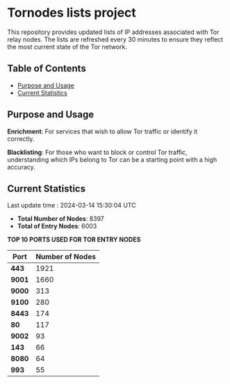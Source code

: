 # Tornodes lists project

This repository provides updated lists of IP addresses associated with Tor relay nodes. The lists are refreshed every 30 minutes to ensure they reflect the most current state of the Tor network.

## Table of Contents

- [Purpose and Usage](#purpose-and-usage)
- [Current Statistics](#current-statistics)


## Purpose and Usage

**Enrichment**: For services that wish to allow Tor traffic or identify it correctly.

**Blacklisting**: For those who want to block or control Tor traffic, understanding which IPs belong to Tor can be a starting point with a high accuracy.

## Current Statistics

Last update time : 2024-03-14 15:30:04 UTC

- **Total Number of Nodes**: 8397
- **Total of Entry Nodes**: 6003

**TOP 10 PORTS USED FOR TOR ENTRY NODES**

| **Port** | **Number of Nodes** |
|------|-----------------|
| **443**   | 1921  |
| **9001**   | 1660  |
| **9000**   | 313  |
| **9100**   | 280  |
| **8443**   | 174  |
| **80**   | 117  |
| **9002**   | 93  |
| **143**   | 66  |
| **8080**   | 64  |
| **993**   | 55  |

